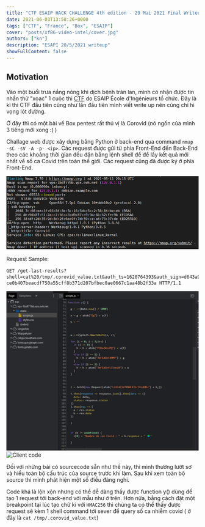 ```yaml
---
title: "CTF ESAIP HACK CHALLENGE 4th edition - 29 Mai 2021 Final Writeup Box Pentest Corovid"
date: 2021-06-03T13:58:26+0000
tags: ["CTF", "France", "Box", "ESAIP"]
cover: "posts/xf86-video-intel/cover.jpg"
authors: ["kn"]
description: "ESAPI 20/5/2021 writeup"
showFullContent: false
---
```



## Motivation

Vào một buổi trưa nắng nóng khi dịch bệnh tràn lan, mình có nhận được tin nhắn thử "xoạc" 1 cuộc thi [CTF](https://ctf.esaip.org/) do ESAIP École d'Ingénieurs tổ chức. Đây là kì thi CTF đầu tiên cũng như lần đầu tiên mình viết write up nên cũng chỉ hi vọng lót đường. 

Ở đây thì có một bài về Box pentest rất thú vị là Corovid (nó ngốn của mình 3 tiếng mới xong :( ) 

Challage web được xây dựng bằng Python ở back-end qua command `nmap -sC -sV -A -p- <ip>`. Các request được gửi từ phía Front-End đến Back-End theo các khoảng thời gian đều đặn bằng lệnh shell để để lấy kết quả mới nhất về số ca Covid trên toàn thế giới. Các request cũng đã được ký ở phía Front-End.

![Nmap scan](nmap.png)

Request Sample:

```
GET /get-last-results?
shell=cat%20/tmp/.corovid_value.txt&auth_ts=1620764393&auth_sign=d643a98d4
ce0b407beacdf750a55cff8b371d207bfbec0ae0667c1aa48b2f33a HTTP/1.1
```

![Client code](scr1.png)
![Client code](scr2.png)

Đối với những bài có sourcecode sẵn như thế này, thì mình thường lướt sơ và hiểu toàn bộ cấu trúc của source trước khi làm. Sau khi xem toàn bộ source thì mình phát hiện một số điều đáng nghi.

Code khá là lộn xộn nhưng có thể dễ dàng thấy được function y() dùng để tạo 1 request tới back-end với mẫu như ở trên. Hơn nữa, bằng cách đặt một breakpoint tại lúc tạo chữ kí với `HMAC256` thì chúng ta có thể thấy được request sẽ kèm 1 shell command tới sever để query số ca nhiễm covid ( ở đây là `cat /tmp/.corovid_value.txt`)